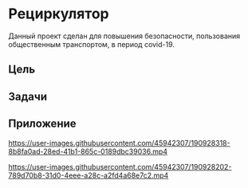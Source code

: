 # Рециркулятор
Данный проект сделан для повышения безопасности, пользования общественным транспортом, в период covid-19. 
## Цель

## Задачи

## Приложение



https://user-images.githubusercontent.com/45942307/190928318-8b8fa0ad-28ed-41b1-865c-0189dbc39036.mp4

https://user-images.githubusercontent.com/45942307/190928202-789d70b8-31d0-4eee-a28c-a2fd4a68e7c2.mp4

